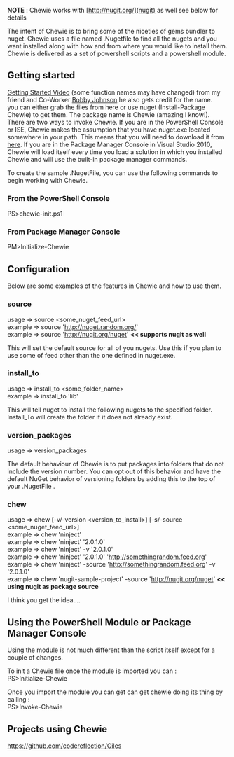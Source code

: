 **NOTE** : Chewie works with [http://nugit.org/](nugit) as well see below for details

The intent of Chewie is to bring some of the niceties of gems bundler to nuget.
 Chewie uses a file named .Nugetfile to find all the nugets and you want installed along with how and from where you would like to install them. Chewie is delivered as a set of powershell scripts and a powershell module.

## Getting started  
[Getting Started Video](http://vimeo.com/19931794) (some function names may have changed) from my friend and Co-Worker [Bobby Johnson](https://github.com/Notmyself) he also gets credit for the name.  
you can either grab the files from here or use nuget (Install-Package Chewie) to get them. The package name is Chewie (amazing I know!).  
There are two ways to invoke Chewie. If you are in the PowerShell Console or ISE, Chewie makes the assumption that you have nuget.exe located somewhere in your path. This means that you will need to download it from [here](http://ci.nuget.org:8080/guestAuth/repository/download/bt4/.lastSuccessful/Console/NuGet.exe). If you are in the Package Manager Console in Visual Studio 2010, Chewie will load itself every time you load a solution in which you installed Chewie and will use the built-in package manager commands. 

To create the sample .NugetFile, you can use the following commands to begin working with Chewie.

### From the PowerShell Console
PS>chewie-init.ps1

### From Package Manager Console
PM>Initialize-Chewie

## Configuration
Below are some examples of the features in Chewie and how to use them.  

### source 
usage =>  source \<some_nuget_feed_url\>  
example => source 'http://nuget.random.org/'  
example => source 'http://nugit.org/nuget'  **<< supports nugit as well**

This will set the default source for all of you nugets. Use this if you plan to use some of feed other than the one defined in nuget.exe. 

### install_to
usage => install_to \<some_folder_name\>  
example => install_to 'lib'  

This will tell nuget to install the following nugets to the specified folder. Install_To will create the folder if it does not already exist.

### version_packages  
usage => version_packages

The default behaviour of Chewie is to put packages into folders that do not include the version number. You can opt out of this behavior and have the default NuGet behavior of versioning folders by adding this to the top of your .NugetFile .  

### chew
usage => chew <name> [-v/-version <version_to_install>] [-s/-source <some_nuget_feed_url>]  
example => chew 'ninject'  
example => chew 'ninject' '2.0.1.0'  
example => chew 'ninject' -v '2.0.1.0'  
example => chew 'ninject' '2.0.1.0' 'http://somethingrandom.feed.org'  
example => chew 'ninject'  -source 'http://somethingrandom.feed.org' -v '2.0.1.0'  
example => chew 'nugit-sample-project'  -source 'http://nugit.org/nuget'  **<< using nugit as package source**

I think you get the idea....  

## Using the PowerShell Module or Package Manager Console
Using the module is not much different than the script itself except for a couple of changes.  

To init a Chewie file once the module is imported you can :  
PS>Initialize-Chewie

Once you import the module you can get can get chewie doing its thing by calling :  
PS>Invoke-Chewie

## Projects using Chewie
https://github.com/codereflection/Giles  
